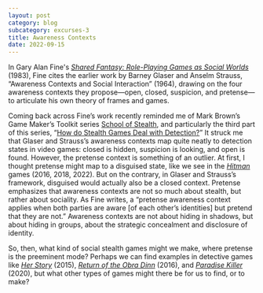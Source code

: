 ```yaml
---
layout: post
category: blog
subcategory: excurses-3
title: Awareness Contexts
date: 2022-09-15
---
```


In Gary Alan Fine's [*Shared Fantasy: Role-Playing Games as Social Worlds*](https://books.google.ca/books/about/Shared_Fantasy.html?id=rLlLbN0XuSEC) (1983), Fine cites the earlier work by Barney Glaser and Anselm Strauss, “Awareness Contexts and Social Interaction” (1964), drawing on the four awareness contexts they propose—open, closed, suspicion, and pretense—to articulate his own theory of frames and games.

Coming back across Fine’s work recently reminded me of Mark Brown’s Game Maker’s Toolkit series [School of Stealth](https://www.youtube.com/playlist?list=PLc38fcMFcV_s8CEnf_j1ZOu-UCTEXRAfl), and particularly the third part of this series, “[How do Stealth Games Deal with Detection?](https://www.youtube.com/watch?v=uF6c8KJuuEk)” It struck me that Glaser and Strauss’s awareness contexts map quite neatly to detection states in video games: closed is hidden, suspicion is looking, and open is found. However, the pretense context is something of an outlier. At first, I thought pretense might map to a disguised state, like we see in the [*Hitman*](https://store.steampowered.com/app/1659040/HITMAN_3/) games (2016, 2018, 2022). But on the contrary, in Glaser and Strauss’s framework, disguised would actually also be a closed context. Pretense emphasizes that awareness contexts are not so much about stealth, but rather about sociality. As Fine writes, a “pretense awareness context applies when both parties are aware [of each other’s identities] but pretend that they are not.” Awareness contexts are not about hiding in shadows, but about hiding in groups, about the strategic concealment and disclosure of identity.

So, then, what kind of social stealth games might we make, where pretense is the preeminent mode? Perhaps we can find examples in detective games like [*Her Story*](https://store.steampowered.com/app/368370/Her_Story/) (2015), [*Return of the Obra Dinn*](https://store.steampowered.com/app/653530/Return_of_the_Obra_Dinn/) (2016), and [*Paradise Killer*](https://store.steampowered.com/app/1160220/Paradise_Killer/) (2020), but what other types of games might there be for us to find, or to make?

